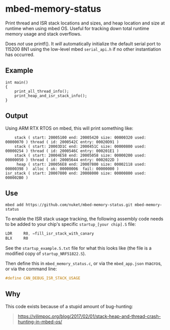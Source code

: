 # mbed-memory-status
Print thread and ISR stack locations and sizes, and heap location and size at runtime when using mbed OS. Useful for tracking down total runtime memory usage and stack overflows.

Does *not* use printf(). It *will* automatically initialize the default serial port to 115200 8N1 using the low-level mbed `serial_api.h` if no other instantiation has occurred.

## Example
```
int main()
{
    print_all_thread_info();
    print_heap_and_isr_stack_info();
}
```

## Output

Using ARM RTX RTOS on mbed, this will print something like:

```
    stack ( start: 20005100 end: 20005420 size: 00000320 used: 00000070 ) thread ( id: 2000542C entry: 00020D91 )
    stack ( start: 20003D1C end: 2000451C size: 00000800 used: 00000254 ) thread ( id: 2000546C entry: 000201E1 )
    stack ( start: 20004E58 end: 20005058 size: 00000200 used: 00000050 ) thread ( id: 20005644 entry: 0002022D )
     heap ( start: 200056E8 end: 20007800 size: 00002118 used: 00000398 )  alloc ( ok: 00000006  fail: 00000000 )
isr_stack ( start: 20007800 end: 20008000 size: 00000800 used: 000002B0 )
```

## Use

```
mbed add https://github.com/nuket/mbed-memory-status.git mbed-memory-status
```

To enable the ISR stack usage tracking, the following assembly code needs to be added to your chip's specific `startup_[your chip].S` file:

```asm
LDR     R0, =fill_isr_stack_with_canary
BLX     R0
```

See the `startup_example.S.txt` file for what this looks like (the file is a modified copy of `startup_NRF51822.S`).

Then define this in `mbed_memory_status.c`, or via the `mbed_app.json` macros, or via the command line:

```c
#define CAN_DEBUG_ISR_STACK_USAGE
```

## Why

This code exists because of a stupid amount of bug-hunting:
> https://vilimpoc.org/blog/2017/02/01/stack-heap-and-thread-crash-hunting-in-mbed-os/
